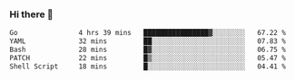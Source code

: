 ### Hi there 👋

<!--
**yeya24/yeya24** is a ✨ _special_ ✨ repository because its `README.md` (this file) appears on your GitHub profile.

Here are some ideas to get you started:

- 🔭 I’m currently working on ...
- 🌱 I’m currently learning ...
- 👯 I’m looking to collaborate on ...
- 🤔 I’m looking for help with ...
- 💬 Ask me about ...
- 📫 How to reach me: ...
- 😄 Pronouns: ...
- ⚡ Fun fact: ...
-->

<!--START_SECTION:waka-->

```txt
Go               4 hrs 39 mins   ████████████████▓░░░░░░░░   67.22 %
YAML             32 mins         ██░░░░░░░░░░░░░░░░░░░░░░░   07.83 %
Bash             28 mins         █▓░░░░░░░░░░░░░░░░░░░░░░░   06.75 %
PATCH            22 mins         █▒░░░░░░░░░░░░░░░░░░░░░░░   05.47 %
Shell Script     18 mins         █░░░░░░░░░░░░░░░░░░░░░░░░   04.41 %
```

<!--END_SECTION:waka-->

